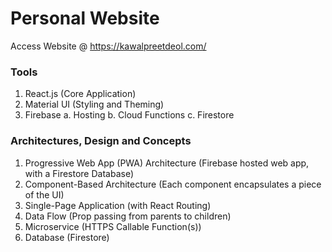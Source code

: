 # Personal Website

Access Website @ https://kawalpreetdeol.com/

### Tools
1. React.js (Core Application)
2. Material UI (Styling and Theming)
3. Firebase
    a. Hosting
    b. Cloud Functions
    c. Firestore

### Architectures, Design and Concepts
1. Progressive Web App (PWA) Architecture (Firebase hosted web app, with a Firestore Database)
2. Component-Based Architecture (Each component encapsulates a piece of the UI)
3. Single-Page Application (with React Routing)
4. Data Flow (Prop passing from parents to children)
5. Microservice (HTTPS Callable Function(s))
6. Database (Firestore)

